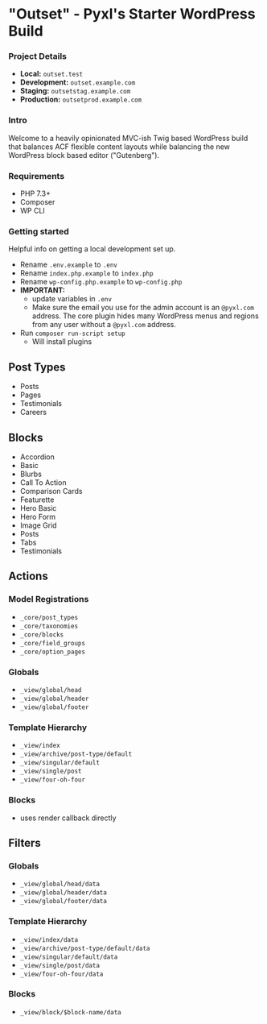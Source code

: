 # "Outset" - Pyxl's Starter WordPress Build

### Project Details
* __Local:__ `outset.test`
* __Development:__ `outset.example.com`
* __Staging:__ `outsetstag.example.com`
* __Production:__ `outsetprod.example.com`

### Intro
Welcome to a heavily opinionated MVC-ish Twig based WordPress build that balances ACF flexible content layouts while balancing the new WordPress block based editor ("Gutenberg").

### Requirements
* PHP 7.3+
* Composer
* WP CLI

### Getting started
Helpful info on getting a local development set up.
* Rename `.env.example` to `.env`
* Rename `index.php.example` to `index.php`
* Rename `wp-config.php.example` to `wp-config.php`
* __IMPORTANT:__
    * update variables in `.env`
    * Make sure the email you use for the admin account is an `@pyxl.com` address. The core plugin hides many WordPress menus and regions from any user without a `@pyxl.com` address.
* Run `composer run-script setup`
    * Will install plugins

## Post Types
* Posts
* Pages
* Testimonials
* Careers

## Blocks
* Accordion
* Basic
* Blurbs
* Call To Action
* Comparison Cards
* Featurette
* Hero Basic
* Hero Form
* Image Grid
* Posts
* Tabs
* Testimonials

## Actions
### Model Registrations
* `_core/post_types`
* `_core/taxonomies`
* `_core/blocks`
* `_core/field_groups`
* `_core/option_pages`
### Globals
* `_view/global/head`
* `_view/global/header`
* `_view/global/footer`
### Template Hierarchy
* `_view/index`
* `_view/archive/post-type/default`
* `_view/singular/default`
* `_view/single/post`
* `_view/four-oh-four`
### Blocks
* uses render callback directly

## Filters
### Globals
* `_view/global/head/data`
* `_view/global/header/data`
* `_view/global/footer/data`
### Template Hierarchy
* `_view/index/data`
* `_view/archive/post-type/default/data`
* `_view/singular/default/data`
* `_view/single/post/data`
* `_view/four-oh-four/data`
### Blocks
* `_view/block/$block-name/data`
